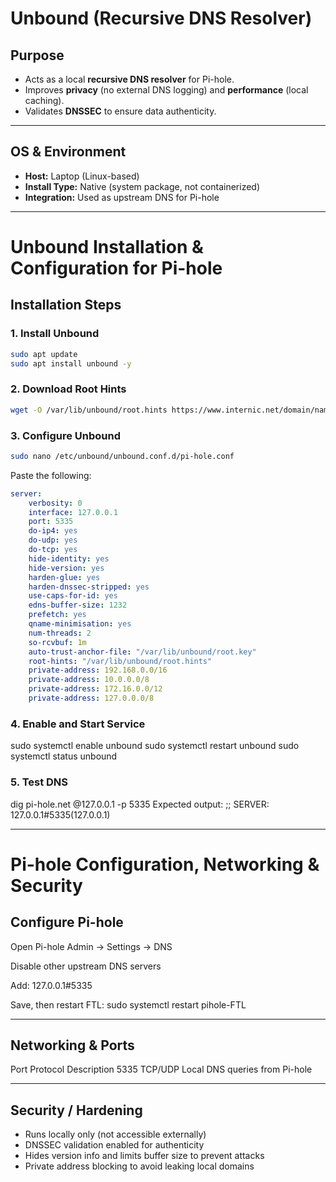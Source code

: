 # Unbound (Recursive DNS Resolver)

## Purpose
- Acts as a local **recursive DNS resolver** for Pi-hole.  
- Improves **privacy** (no external DNS logging) and **performance** (local caching).  
- Validates **DNSSEC** to ensure data authenticity.

---

## OS & Environment
- **Host:** Laptop (Linux-based)  
- **Install Type:** Native (system package, not containerized)  
- **Integration:** Used as upstream DNS for Pi-hole

---

# Unbound Installation & Configuration for Pi-hole

## Installation Steps

### 1. Install Unbound
  ```bash
  sudo apt update
  sudo apt install unbound -y
  ```
  
### 2. Download Root Hints
```bash
wget -O /var/lib/unbound/root.hints https://www.internic.net/domain/named.root
```

### 3. Configure Unbound
```bash
sudo nano /etc/unbound/unbound.conf.d/pi-hole.conf
```

Paste the following:
```yaml
server:
    verbosity: 0
    interface: 127.0.0.1
    port: 5335
    do-ip4: yes
    do-udp: yes
    do-tcp: yes
    hide-identity: yes
    hide-version: yes
    harden-glue: yes
    harden-dnssec-stripped: yes
    use-caps-for-id: yes
    edns-buffer-size: 1232
    prefetch: yes
    qname-minimisation: yes
    num-threads: 2
    so-rcvbuf: 1m
    auto-trust-anchor-file: "/var/lib/unbound/root.key"
    root-hints: "/var/lib/unbound/root.hints"
    private-address: 192.168.0.0/16
    private-address: 10.0.0.0/8
    private-address: 172.16.0.0/12
    private-address: 127.0.0.0/8
```

### 4. Enable and Start Service
sudo systemctl enable unbound
sudo systemctl restart unbound
sudo systemctl status unbound

### 5. Test DNS
dig pi-hole.net @127.0.0.1 -p 5335
Expected output: ;; SERVER: 127.0.0.1#5335(127.0.0.1)

---

# Pi-hole Configuration, Networking & Security

## Configure Pi-hole

Open Pi-hole Admin → Settings → DNS

Disable other upstream DNS servers

Add: 127.0.0.1#5335

Save, then restart FTL:
sudo systemctl restart pihole-FTL

---

## Networking & Ports
Port    Protocol    Description
5335    TCP/UDP    Local DNS queries from Pi-hole

---

## Security / Hardening
- Runs locally only (not accessible externally)
- DNSSEC validation enabled for authenticity
- Hides version info and limits buffer size to prevent attacks
- Private address blocking to avoid leaking local domains








